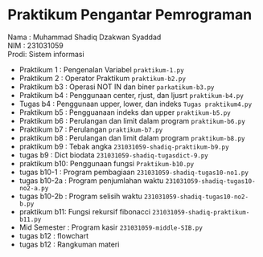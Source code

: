 # Praktikum Pengantar Pemrograman

<div> Nama : Muhammad Shadiq Dzakwan Syaddad</div>
<div> NIM  : 231031059</div>
<div> Prodi: Sistem informasi</div>

* Praktikum 1  : Pengenalan Variabel `praktikum-1.py`
* Praktikum 2  : Operator Praktikum `praktikum-b2.py`
* Praktikum b3 : Operasi NOT IN dan biner `parkatikum-b3.py`
* Praktikum b4 : Penggunaan center, rjust, dan ljusrt `praktikum-b4.py`
* Tugas b4     : Penggunaan upper, lower, dan indeks `Tugas praktikum4.py`
* Praktikum b5 : Pengguanaan indeks dan upper `praktikum-b5.py`
* Praktikum b6 : Perulangan dan limit dalam program `praktikum-b6.py`
* Praktikum b7 : Perulangan `praktikum-b7.py`
* praktikum b8 : Perulangan dan limit dalam program `praktikum-b8.py`
* praktikum b9 : Tebak angka `231031059-shadiq-praktikum-b9.py`
* tugas b9     : Dict biodata `231031059-shadiq-tugasdict-9.py`
* praktikum b10: Penggunaan fungsi `Praktikum-b10.py`
* tugas b10-1  : Program pembagiaan `231031059-shadiq-tugas10-no1.py`
* tugas b10-2a : Program penjumlahan waktu `231031059-shadiq-tugas10-no2-a.py`
* tugas b10-2b : Program selisih waktu `231031059-shadiq-tugas10-no2-b.py`
* praktikum b11: Fungsi rekursif fibonacci `231031059-shadiq-praktikum-b11.py`
* Mid Semester : Program kasir `231031059-middle-SIB.py`
* tugas b12    : flowchart
* tugas b12    : Rangkuman materi
